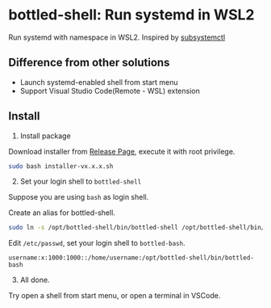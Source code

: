 # bottled-shell: Run systemd in WSL2

Run systemd with namespace in WSL2. Inspired by [subsystemctl](https://github.com/sorah/subsystemctl)

## Difference from other solutions

- Launch systemd-enabled shell from start menu
- Support Visual Studio Code(Remote - WSL) extension

## Install

1. Install package

Download installer from [Release Page](https://github.com/lungothrin/bottled-shell/releases), execute it with root privilege.

```bash
sudo bash installer-vx.x.x.sh 
```

2. Set your login shell to  `bottled-shell`

Suppose you are using `bash` as login shell.

Create an alias for bottled-shell.

```bash
sudo ln -s /opt/bottled-shell/bin/bottled-shell /opt/bottled-shell/bin/bottled-bash
```

Edit `/etc/passwd`, set your login shell to `bottled-bash`.

```
username:x:1000:1000::/home/username:/opt/bottled-shell/bin/bottled-bash
```

3. All done.

Try open a shell from start menu, or open a terminal in VSCode.